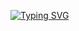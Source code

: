 [![Typing SVG](https://readme-typing-svg.demolab.com?font=Fira+Code&weight=500&pause=1000&color=09D500&width=435&lines=Electrical+and+Computer+Science;C+Programming+-+Problem+Solving;Object+Oriented+Programming+%2F+C%2B%2B)](https://git.io/typing-svg)
